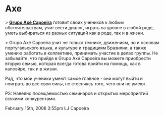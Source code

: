 # Axe

&gt; [**Grupo Axé Capoeira**](http://axecapoeira.by) готовит своих
учеников к любым обстоятельствам, учит вести диалог, играть на уровне в
любой роде, уметь выбираться из разных ситуаций как в роде, так и в
жизни.

&gt; Grupo Axé Capoeira учит не только технике, движениям, но и основам
португальского языка, и культуре и традициям Бразилии, а также умению
работать в коллективе, принимать участие в делах группы. Не забывайте,
что прийдя в Grupo Axé Capoeira вы можете приобрести вторую семью,
которая всегда готова прийти на помощь, как в капоэйре, так и в жизни.

Рад, что мои ученики умеют самое главное - они могут выйти и поиграть во
все свои силы, не стесняясь того, чего они не умеют.

PS: Навеяно посещаемостью семинаров и открытых мероприятий всякими
конкурентами.

<span id="timestamp"> February 15th, 2008 3:55pm </span> <span
class="tag">LJ</span> <span class="tag">Capoeira</span>
